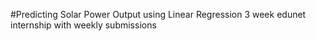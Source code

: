 #Predicting Solar Power Output using Linear Regression
3 week edunet internship with weekly submissions
